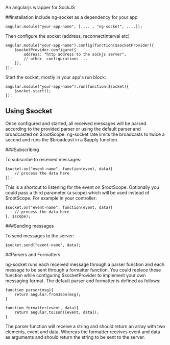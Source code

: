 An angularjs wrapper for SockJS

##installation
Include ng-socket as a dependency for your app

	angular.module("your-app-name", [.... , "ng-socket", ....]);

Then configure the socket (address, reconnectInterval etc)

	angular.module("your-app-name").config(function($socketProvider){
		$socketProvider.configure({
			address: "http address to the sockjs server",
			// other  configurations ...
		});
	});

Start the socket, mostly in your app's run block:

	angular.module("your-app-name").run(function($socket){
		$socket.start();
	});


## Using $socket

Once configured and started, all received messages will be parsed according to the provided parser or using the default parser and broadcasted on $rootScope. ng-socket rate limits the broadcasts to twice a second and runs the $broadcast in a $apply function.

###Subscribing

To subscribe to received messages:

	$socket.on("event-name", function(event, data){
		// process the data here
	});

This is a shortcut to listening for the event on $rootScope. Optionally you could pass a third parameter (a scope) which will be used instead of $rootScope. For example in your controller:

	$socket.on("event-name", function(event, data){
		// process the data here
	}, $scope);


###Sending messages

To send messages to the server:

	$socket.send("event-name", data);

##Parsers and Formatters

ng-socket runs each received message through a parser function and each message to be sent through a formatter function. You could replace these function while configuring $socketProvider to implement your own messaging format. The default parser and formatter is defined as follows:

	function parser(msg){
		return angular.fromJson(msg);
	}

	function formatter(event, data){
		return angular.toJson([event, data]);
	}

The parser function will receive a string and should return an array with two elements, event and data. Whereas the formatter receives event and data as arguments and should return the string to be sent to the server.
